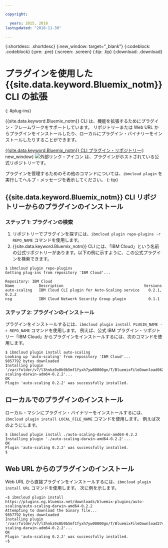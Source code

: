 ```yaml
---

copyright:

  years: 2015, 2018
lastupdated: "2018-11-30"

---
```


{:shortdesc: .shortdesc}
{:new_window: target="_blank"}
{:codeblock: .codeblock}
{:pre: .pre}
{:screen: .screen}
{:tip: .tip}
{:download: .download}

# プラグインを使用した {{site.data.keyword.Bluemix_notm}} CLI の拡張
{: #plug-ins}

{{site.data.keyword.Bluemix_notm}} CLI は、機能を拡張するためにプラグイン・フレームワークをサポートしています。 リポジトリーまたは Web URL からプラグインをインストールしたり、ローカルにプラグイン・バイナリーをインストールしたりすることができます。

[{{site.data.keyword.Bluemix_notm}} CLI プラグイン・リポジトリー](https://tools.ng.bluemix.net){: new_window} ![外部リンク・アイコン](../../../icons/launch-glyph.svg) は、プラグインがホストされている公式リポジトリーです。

プラグインを管理するためのその他のコマンドについては、`ibmcloud plugin` を実行してヘルプ・メッセージを表示してください。
{: tip}

## {{site.data.keyword.Bluemix_notm}} CLI リポジトリーからのプラグインのインストール

### ステップ 1: プラグインの検索

1. リポジトリーでプラグインを探すには、`ibmcloud plugin repo-plugins -r REPO_NAME` コマンドを使用します。
2. {{site.data.keyword.Bluemix_notm}} CLI には、「IBM Cloud」という名前の公式リポジトリーがあります。以下の例に示すように、この公式プラグインを検索できます。

  ```
  $ ibmcloud plugin repo-plugins
  Getting plug-ins from repository 'IBM Cloud'...

  Repository: IBM Cloud
  Name           Description                                    Versions
  auto-scaling   IBM Cloud CLI plugin for Auto-Scaling service    0.2.1, 0.2.2
  nsg            IBM Cloud Network Security Group plugin          0.1.1

  ```

### ステップ 2: プラグインのインストール

プラグインをインストールするには、`ibmcloud plugin install PLUGIN_NAME -r REPO_NAME` コマンドを使用します。 例えば、公式 IBM プラグイン・リポジトリー「IBM Cloud」からプラグインをインストールするには、次のコマンドを使用します。

  ```
  $ ibmcloud plugin install auto-scaling 
  Looking up 'auto-scaling' from repository 'IBM Cloud'...
  9857792 bytes downloaded
  Installing plugin '/var/folder/v7/l3hnkz0x0b9b5mf1fyxh7yw00000gn/T/BluemixFileDownload062468676/auto-scaling-darwin-adm64-0.2.2'...
  OK
  Plugin 'auto-scaling 0.2.2' was successfully installed.
  ```

## ローカルでのプラグインのインストール

ローカル・マシンにプラグイン・バイナリーをインストールするには、`ibmcloud plugin install LOCAL_FILE_NAME` コマンドを使用します。 例えば次のようにします。

  ```
  $ ibmcloud plugin install ./auto-scaling-darwin-amd64-0.2.2
  Installing plugin './auto-scaling-darwin-amd64-0.2.2'...
  OK
  Plugin 'auto-scaling 0.2.2' was successfully installed.
  $
  ```

## Web URL からのプラグインのインストール

Web URL から直接プラグインをインストールするには、`ibmcloud plugin install URL` コマンドを使用します。 次に例を示します。

  ```
  ~$ ibmcloud plugin install https://plugins.ng.bluemix.net/downloads/bluemix-plugins/auto-scaling/auto-scaling-darwin-amd64-0.2.2
  Attempting to download the binary file...
  9857792 bytes downloaded
  Installing plugin '/var/folder/v7/l3hnkz0x0b9b5mf1fyxh7yw00000gn/T/BluemixFileDownload274645142/auto-scaling-darwin-adm64-0.2.2'...
  OK
  Plugin 'auto-scaling 0.2.2' was successfully installed.
  ~$
  ```
